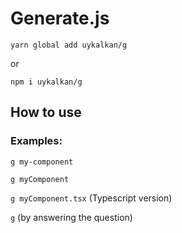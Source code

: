 # Generate.js

`yarn global add uykalkan/g`

or

`npm i uykalkan/g`

## How to use
### Examples:

`g my-component`

`g myComponent`

`g myComponent.tsx` (Typescript version)

`g` (by answering the question)
